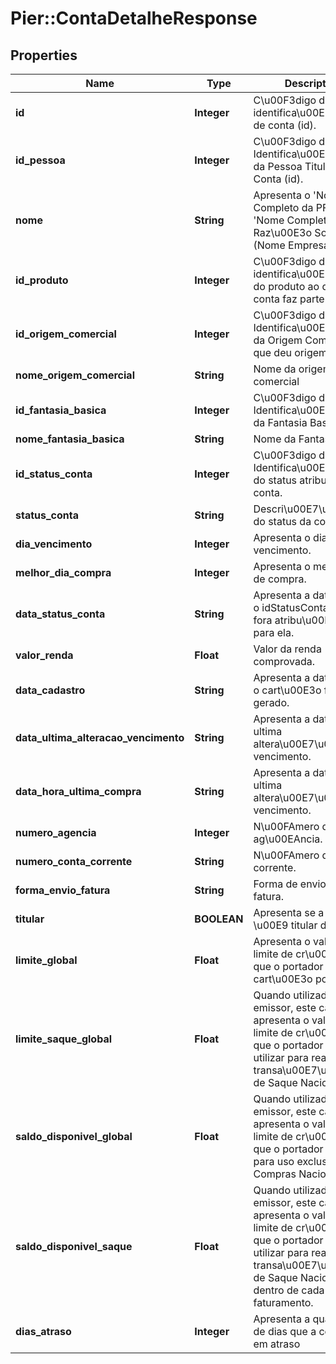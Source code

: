 # Pier::ContaDetalheResponse

## Properties
Name | Type | Description | Notes
------------ | ------------- | ------------- | -------------
**id** | **Integer** | C\u00F3digo de identifica\u00E7\u00E3o de conta (id). | [optional] 
**id_pessoa** | **Integer** | C\u00F3digo de Identifica\u00E7\u00E3o da Pessoa Titular da Conta (id). | [optional] 
**nome** | **String** | Apresenta o &#39;Nome Completo da PF&#39; ou o &#39;Nome Completo da Raz\u00E3o Social (Nome Empresarial)&#39;. | [optional] 
**id_produto** | **Integer** | C\u00F3digo de identifica\u00E7\u00E3o do produto ao qual a conta faz parte. (id). | [optional] 
**id_origem_comercial** | **Integer** | C\u00F3digo de Identifica\u00E7\u00E3o da Origem Comercial (id) que deu origem a Conta. | [optional] 
**nome_origem_comercial** | **String** | Nome da origem comercial | [optional] 
**id_fantasia_basica** | **Integer** | C\u00F3digo de Identifica\u00E7\u00E3o da Fantasia Basica (id). | [optional] 
**nome_fantasia_basica** | **String** | Nome da Fantasia Basica | [optional] 
**id_status_conta** | **Integer** | C\u00F3digo de Identifica\u00E7\u00E3o do status atribuido a conta. | [optional] 
**status_conta** | **String** | Descri\u00E7\u00E3o do status da conta | [optional] 
**dia_vencimento** | **Integer** | Apresenta o dia de vencimento. | [optional] 
**melhor_dia_compra** | **Integer** | Apresenta o melhor dia de compra. | [optional] 
**data_status_conta** | **String** | Apresenta a data em que o idStatusConta atual fora atribu\u00EDdo para ela. | [optional] 
**valor_renda** | **Float** | Valor da renda comprovada. | [optional] 
**data_cadastro** | **String** | Apresenta a data em que o cart\u00E3o foi gerado. | [optional] 
**data_ultima_alteracao_vencimento** | **String** | Apresenta a data da ultima altera\u00E7\u00E3o de vencimento. | [optional] 
**data_hora_ultima_compra** | **String** | Apresenta a data da ultima altera\u00E7\u00E3o de vencimento. | [optional] 
**numero_agencia** | **Integer** | N\u00FAmero da ag\u00EAncia. | [optional] 
**numero_conta_corrente** | **String** | N\u00FAmero da conta corrente. | [optional] 
**forma_envio_fatura** | **String** | Forma de envio da fatura. | [optional] 
**titular** | **BOOLEAN** | Apresenta se a pessoa \u00E9 titular da conta. | [optional] 
**limite_global** | **Float** | Apresenta o valor do limite de cr\u00E9dito que o portador do cart\u00E3o possui. | [optional] 
**limite_saque_global** | **Float** | Quando utilizado pelo emissor, este campo apresenta o valor do limite de cr\u00E9dito que o portador pode utilizar para realizar transa\u00E7\u00F5es de Saque Nacional. | [optional] 
**saldo_disponivel_global** | **Float** | Quando utilizado pelo emissor, este campo apresenta o valor do limite de cr\u00E9dito que o portador possui para uso exclusivo em Compras Nacionais. | [optional] 
**saldo_disponivel_saque** | **Float** | Quando utilizado pelo emissor, este campo apresenta o valor do limite de cr\u00E9dito que o portador pode utilizar para realizar transa\u00E7\u00F5es de Saque Nacional dentro de cada ciclo de faturamento. | [optional] 
**dias_atraso** | **Integer** | Apresenta a quantidade de dias que a conta esta em atraso | [optional] 


